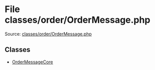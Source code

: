 File classes/order/OrderMessage.php
=========

Source: [classes/order/OrderMessage.php](https://github.com/PrestaShop/PrestaShop/blob/1.6.0.14/classes/order/OrderMessage.php)


Classes
-------

* [OrderMessageCore](class.OrderMessageCore.md)

